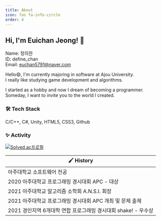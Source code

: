 ```yaml
---
title: About
icon: fas fa-info-circle
order: 4
---
```


## Hi, I'm Euichan Jeong! 👋

Name: 정의찬   
ID: define_chan   
Email: euchan5791@naver.com

Hello😄, I'm currently majoring in software at Ajou University.   
I really like studying game development and algorithms.

I started as a hobby and now I dream of becoming a programmer.   
Someday, I want to invite you to the world I created.

### 🛠 Tech Stack

C/C++, C#, Unity, HTML5, CSS3, Github

### ✨ Activity
[![Solved.ac프로필](http://mazassumnida.wtf/api/v2/generate_badge?boj=define_chan)](https://solved.ac/define_chan)

|🖌 History|
|-------------------------------|
|아주대학교 소프트웨어 전공|     
|2020 아주대학교 프로그래밍 경시대회 APC - 대상|
|2021 아주대학교 알고리즘 소학회 A.N.S.I. 회장|
|2021 아주대학교 프로그래밍 경시대회 APC 개최 및 문제 출제|
|2021 경인지역 6개대학 연합 프로그래밍 경시대회 shake! - 우수상|
